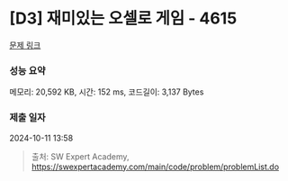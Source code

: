 # [D3] 재미있는 오셀로 게임 - 4615 

[문제 링크](https://swexpertacademy.com/main/code/problem/problemDetail.do?contestProbId=AWQmA4uK8ygDFAXj) 

### 성능 요약

메모리: 20,592 KB, 시간: 152 ms, 코드길이: 3,137 Bytes

### 제출 일자

2024-10-11 13:58



> 출처: SW Expert Academy, https://swexpertacademy.com/main/code/problem/problemList.do